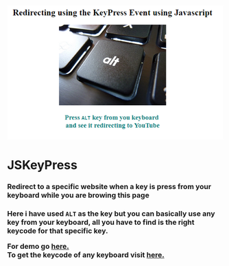 <img src="img.PNG" alt="">
<h1>JSKeyPress</h1>
<h3>Redirect to a specific website when a key is press from your keyboard while you are browing this page</h3>
<h3>Here i have used <code>ALT</code> as the key but you can basically use any key from your keyboard, all you have to find is the right keycode for that specific key.
<br>

For demo go <a href="https://asangam.github.io/JSKeyPress/" target="_blank">here.</a>
<br>
To get the keycode of any keyboard visit <a href="http://keycode.info/" target="_blank">here.</a>
 </h3>

